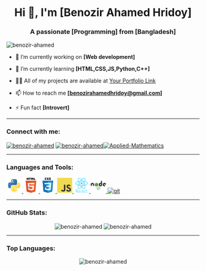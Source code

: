 <h1 align="center">Hi 👋, I'm [Benozir Ahamed Hridoy]</h1>
<h3 align="center">A passionate [Programming] from [Bangladesh]</h3>

<p align="left"> <img src="https://komarev.com/ghpvc/?username=benozir-ahamed&label=Profile%20views&color=0e75b6&style=flat" alt="benozir-ahamed" /> </p>

- 🔭 I’m currently working on **[Web development]** 

- 🌱 I’m currently learning **[HTML,CSS,JS,Python,C++]**

- 👨‍💻 All of my projects are available at [Your Portfolio Link](https://yourportfolio.com)

- 📫 How to reach me **[benozirahamedhridoy@gmail.com]**

- ⚡ Fun fact **[Introvert]**

---

<h3 align="left">Connect with me:</h3>
<p align="left">
<a href="https://linkedin.com/in/benozir-ahamed" target="blank"><img align="center" src="https://cdn.jsdelivr.net/npm/simple-icons@3.1.0/icons/linkedin.svg" alt="benozir-ahamed" height="30" width="40" /></a>
<a href="https://twitter.com/benozir-ahamed" target="blank"><img align="center" src="https://cdn.jsdelivr.net/npm/simple-icons@3.1.0/icons/twitter.svg" alt="benozir-ahamed" height="30" width="40" /></abenozir5ub.io/My-webpage/index.html" target="blank"><img align="center" src="https://cdn.jsdelivr.net/npm/simple-icons@3.1.0/icons/web.svg" alt="Applied-Mathematics" height="30" width="40" /></a>
</p>

---

<h3 align="left">Languages and Tools:</h3>
<p align="left"> 
  <a href="https://www.python.org/" target="_blank"> <img src="https://raw.githubusercontent.com/devicons/devicon/master/icons/python/python-original.svg" alt="python" width="40" height="40"/> </a> 
  <a href="https://www.w3.org/html/" target="_blank"> <img src="https://raw.githubusercontent.com/devicons/devicon/master/icons/html5/html5-original-wordmark.svg" alt="html5" width="40" height="40"/> </a> 
  <a href="https://www.w3schools.com/css/" target="_blank"> <img src="https://raw.githubusercontent.com/devicons/devicon/master/icons/css3/css3-original-wordmark.svg" alt="css3" width="40" height="40"/> </a> 
  <a href="https://developer.mozilla.org/en-US/docs/Web/JavaScript" target="_blank"> <img src="https://raw.githubusercontent.com/devicons/devicon/master/icons/javascript/javascript-original.svg" alt="javascript" width="40" height="40"/> </a> 
  <a href="https://reactjs.org/" target="_blank"> <img src="https://raw.githubusercontent.com/devicons/devicon/master/icons/react/react-original-wordmark.svg" alt="react" width="40" height="40"/> </a> 
  <a href="https://nodejs.org" target="_blank"> <img src="https://raw.githubusercontent.com/devicons/devicon/master/icons/nodejs/nodejs-original-wordmark.svg" alt="nodejs" width="40" height="40"/> </a> 
  <a href="https://git-scm.com/" target="_blank"> <img src="https://www.vectorlogo.zone/logos/git-scm/git-scm-icon.svg" alt="git" width="40" height="40"/> </a> 
</p>

---

<h3 align="left">GitHub Stats:</h3>
<p align="center">
  <img align="center" src="https://github-readme-stats.vercel.app/api?username=benozir-ahamed&show_icons=true&theme=radical" alt="benozir-ahamed" />
  <img align="center" src="https://github-readme-streak-stats.herokuapp.com/?user=benozir-ahamed&theme=radical" alt="benozir-ahamed" />
</p>

---

<h3 align="left">Top Languages:</h3>
<p align="center"><img src="https://github-readme-stats.vercel.app/api/top-langs/?username=benozir-ahamed&layout=compact&theme=radical" alt="benozir-ahamed" /></p>
